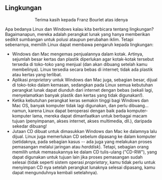  



<h2>Lingkungan</h2>

<p align="center">Terima kasih kepada Franz Bourlet atas idenya

Apa bedanya Linux dan Windows kalau kita berbicara tentang lingkungan? Bagaimanapun, mereka adalah perangkat lunak yang hanya memberikan sedikit sumbangan untuk polusi ataupun perubahan iklim. Tetapi sebenarnya, memilih Linux dapat membawa pengaruh kepada lingkungan:

<ul>

<li>Windows dan Mac mengemas penjualannya dalam kotak. Artinya, sejumlah besar kertas dan plastik diperlukan agar kotak-kotak tersebut tersedia di toko-toko yang menjual (dan akan dibuang setelah kamu membelinya). Linux tersedia secara bebas di internet; tidak ada plastik atau kertas yang terlibat.</li>

<li>Aplikasi <i>proprietary</i> untuk Windows dan Mac juga, sebagian besar, dijual di toko-toko dalam kemasan, sedangkan pada Linux semua kebutuhan perangkat lunak dapat diunduh dari internet dengan bebas (sekali lagi, menyelamatkan banyak plastik dan kertas yang tidak digunakan!).</li>

<li>Ketika kebutuhan perangkat keras semakin tinggi bagi Windows dan Mac OS, banyak komputer tidak lagi digunakan, dan perlu dibuang... namun, karena Linux dapat beroperasi dengan baik pada komputer-komputer lama, mereka dapat dimanfaatkan untuk berbagai macam tujuan (penyimpanan, akses internet, akses multimedia, dll.), daripada sekedar dibuang!</li>

<li>Jutaan CD dibuat untuk dimasukkan Windows dan Mac ke dalamnya lalu dijual. Linux juga memerlukan CD sebelum dipasang ke dalam komputer (setidaknya, pada sebagian kasus -- ada juga yang melakukan proses pemasangan melalui jaringan atau <i>harddisk</i>). Tetapi, sebagian orang memilih untuk memasukannya ke dalam CD tulis-ulang ("CD-RW"), yang dapat digunakan untuk tujuan lain jika proses pemasangan sudah selesai (tidak seperti sistem operasi <i>proprietary</i>, kamu tidak perlu untuk menyimpan CD nya setelah perangkat lunaknya selesai dipasang, kamu dapat mengunduhnya kembali setelahnya). </li>

</ul>




